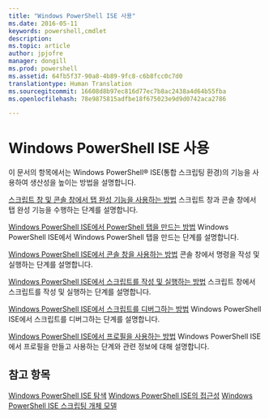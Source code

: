 ```yaml
---
title: "Windows PowerShell ISE 사용"
ms.date: 2016-05-11
keywords: powershell,cmdlet
description: 
ms.topic: article
author: jpjofre
manager: dongill
ms.prod: powershell
ms.assetid: 64fb5f37-90a8-4b89-9fc8-c6b8fcc0c7d0
translationtype: Human Translation
ms.sourcegitcommit: 16608d8b97ec816d77ec7b8ac2438a4d64b55fba
ms.openlocfilehash: 78e9875815adfbe18f675023e9d9d0742aca2786

---
```


# Windows PowerShell ISE 사용
이 문서의 항목에서는 Windows PowerShell® ISE(통합 스크립팅 환경)의 기능을 사용하여 생산성을 높이는 방법을 설명합니다.

[스크립트 창 및 콘솔 창에서 탭 완성 기능을 사용하는 방법](How-to-Use-Tab-Completion-in-the-Script-Pane-and-Console-Pane.md) 스크립트 창과 콘솔 창에서 탭 완성 기능을 수행하는 단계를 설명합니다.

[Windows PowerShell ISE에서 PowerShell 탭을 만드는 방법](How-to-Create-a-PowerShell-Tab-in-Windows-PowerShell-ISE.md) Windows PowerShell ISE에서 Windows PowerShell 탭을 만드는 단계를 설명합니다.

[Windows PowerShell ISE에서 콘솔 창을 사용하는 방법](How-to-Use-the-Console-Pane-in-the-Windows-PowerShell-ISE.md) 콘솔 창에서 명령을 작성 및 실행하는 단계를 설명합니다.

[Windows PowerShell ISE에서 스크립트를 작성 및 실행하는 방법](How-to-Write-and-Run-Scripts-in-the-Windows-PowerShell-ISE.md) 스크립트 창에서 스크립트를 작성 및 실행하는 단계를 설명합니다.

[Windows PowerShell ISE에서 스크립트를 디버그하는 방법](How-to-Debug-Scripts-in-Windows-PowerShell-ISE.md) Windows PowerShell ISE에서 스크립트를 디버그하는 단계를 설명합니다.

[Windows PowerShell ISE에서 프로필을 사용하는 방법](How-to-Use-Profiles-in-Windows-PowerShell-ISE.md) Windows PowerShell ISE에서 프로필을 만들고 사용하는 단계와 관련 정보에 대해 설명합니다.

## 참고 항목
[Windows PowerShell ISE 탐색](../../getting-started/fundamental/Exploring-the-Windows-PowerShell-ISE.md)
[Windows PowerShell ISE의 접근성](../../setup/Accessibility-in-Windows-PowerShell-ISE.md)
[Windows PowerShell ISE 스크립팅 개체 모델](https://technet.microsoft.com/en-us/library/69b047d0-da79-413e-b948-8e45d05d1f85)




<!--HONumber=Oct16_HO1-->


